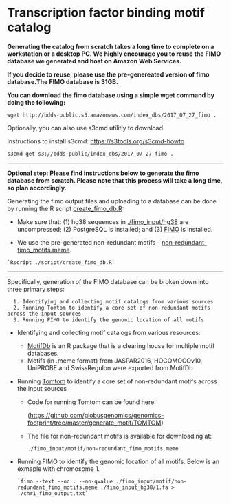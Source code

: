# Transcription factor binding motif catalog

**Generating the catalog from scratch takes a long time to complete on a workstation or a desktop PC. We highly encourage you to reuse the FIMO database we generated and host on Amazon Web Services.**

**If you decide to reuse, please use the pre-genereated version of fimo database.The FIMO database is 31GB.**

**You can download the fimo database using a simple wget command by doing the following:**

`wget http://bdds-public.s3.amazonaws.com/index_dbs/2017_07_27_fimo .`

Optionally, you can also use s3cmd utilitly to download. 

Instructions to install s3cmd: https://s3tools.org/s3cmd-howto

    s3cmd get s3://bdds-public/index_dbs/2017_07_27_fimo .

---------

**Optional step: Please find instructions below to generate the fimo database from scratch. Please note that this process will take a long time, so plan accordingly.**

Generating the fimo output files and uploading to a database can be done by running the R script [create_fimo_db.R](https://github.com/globusgenomics/genomics-footprint/blob/master/generate_motif/script/create_fimo_db.R):

   - Make sure that: (1) hg38 sequences in [./fimo_input/hg38](https://github.com/globusgenomics/genomics-footprint/tree/master/generate_motif/fimo_input/hg38) are uncompressed; (2) PostgreSQL is installed; and (3) [FIMO](http://meme-suite.org/doc/install.html?man_type=web) is installed.

   - We use the pre-generated non-redundant motifs - [non-redundant-fimo_motifs.meme](https://github.com/globusgenomics/genomics-footprint/tree/master/generate_motif/fimo_input/motif/non-redundant_fimo_motifs.meme).

    `Rscript ./script/create_fimo_db.R`




***

Specifically, generation of the FIMO database can be broken down into three primary steps:

      1. Identifying and collecting motif catalogs from various sources
      2. Running Tomtom to identify a core set of non-redundant motifs across the input sources
      3. Running FIMO to identify the genomic location of all motifs

- Identifying and collecting motif catalogs from various resources:

    - [MotifDb](https://bioconductor.org/packages/release/bioc/html/MotifDb.html) is an R package that is a clearing house for multiple motif databases.
     - Motifs (in .meme format) from JASPAR2016, HOCOMOCOv10, UniPROBE and SwissRegulon were exported from MotifDb

- Running [Tomtom](http://meme-suite.org/tools/tomtom) to identify a core set of non-redundant motifs across the input sources
     - Code for running Tomtom can be found here:

       (https://github.com/globusgenomics/genomics-footprint/tree/master/generate_motif/TOMTOM)

     - The file for non-redundant motifs is available for downloading at:

       `./fimo_input/motif/non-redundant_fimo_motifs.meme`

 - Running FIMO to identify the genomic location of all motifs. Below is an exmaple with chromosome 1.

       `fimo --text --oc . --no-qvalue ./fimo_input/motif/non-redundant_fimo_motifs.meme ./fimo_input_hg38/1.fa > ./chr1_fimo_output.txt`
